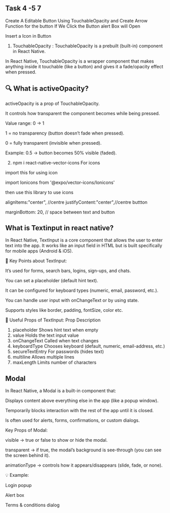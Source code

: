 
 
## Task 4 -5  7

Create A Editable Button Using  TouchableOpacity
and Create Arrow Function for the button If We Click the Button alert Box will Open


Insert a Icon in Button

1. TouchableOpacity : TouchableOpacity is a prebuilt (built-in) component in React Native.

In React Native, TouchableOpacity is a wrapper component that makes anything
 inside it touchable (like a button) and gives it a fade/opacity effect when pressed.


 ## 🔍 What is activeOpacity?

activeOpacity is a prop of TouchableOpacity.

It controls how transparent the component becomes while being pressed.

Value range: 0 → 1

1 = no transparency (button doesn’t fade when pressed).

0 = fully transparent (invisible when pressed).

Example: 0.5 → button becomes 50% visible (faded).


2. npm i react-native-vector-icons For icons

import this for using icon

import Ionicons  from '@expo/vector-icons/Ionicons'

then use this library to use icons 

 alignItems:"center", //centre
    justifyContent:"center",//centre buttton


 marginBottom: 20, // space between text and button


## What is Textinput in react native?

In React Native, TextInput is a core component that allows the user to enter text into the app.
It works like an input field in HTML but is built specifically for mobile apps (Android & iOS).

🔹 Key Points about TextInput:

It’s used for forms, search bars, logins, sign-ups, and chats.

You can set a placeholder (default hint text).

It can be configured for keyboard types (numeric, email, password, etc.).

You can handle user input with onChangeText or by using state.

Supports styles like border, padding, fontSize, color etc.

🔹 Useful Props of TextInput:
Prop	             Description
1. placeholder	     Shows hint text when empty
2. value           	Holds the text input value
3. onChangeText	  Called when text changes
4. keyboardType	   Chooses keyboard (default, numeric, email-address, etc.)
5. secureTextEntry	 For passwords (hides text)
6. multiline	       Allows multiple lines
7. maxLength	       Limits number of characters


## Modal

In React Native, a Modal is a built-in component that:

Displays content above everything else in the app (like a popup window).

Temporarily blocks interaction with the rest of the app until it is closed.

Is often used for alerts, forms, confirmations, or custom dialogs.

Key Props of Modal:

visible → true or false to show or hide the modal.

transparent → if true, the modal’s background is see-through (you can see the screen behind it).

animationType → controls how it appears/disappears (slide, fade, or none).

💡 Example:

Login popup

Alert box

Terms & conditions dialog
